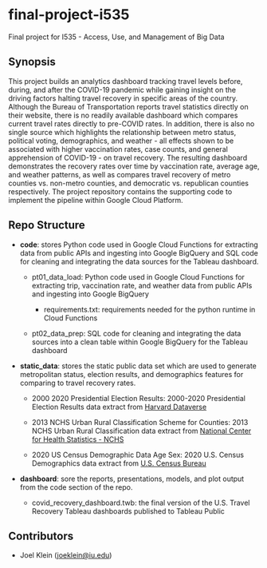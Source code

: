 # final-project-i535

Final project for I535 - Access, Use, and Management of Big Data

## Synopsis

This project builds an analytics dashboard tracking travel levels before, during, and after the COVID-19 pandemic while gaining insight on the driving factors halting travel recovery in specific areas of the country. 
Although the Bureau of Transportation reports travel statistics directly on their website, there is no readily available dashboard which compares current travel rates directly to pre-COVID rates. In addition, there is also no single source which highlights the relationship between metro status, political voting, demographics, and weather - all effects shown to be associated with higher vaccination rates, case counts, and general apprehension of COVID-19 - on travel recovery. The resulting dashboard demonstrates the recovery rates over time by vaccination rate, average age, and weather patterns, as well as compares travel recovery of metro counties vs. non-metro counties, and democratic vs. republican counties respectively. The project repository contains the supporting code to implement the pipeline within Google Cloud Platform.


## Repo Structure


+ **code**: stores Python code used in Google Cloud Functions for extracting data from public APIs and ingesting into Google BigQuery and SQL code for cleaning and integrating the data sources for the Tableau dashboard.

    + pt01_data_load: Python code used in Google Cloud Functions for extracting trip, vaccination rate, and weather data from public APIs and ingesting into Google BigQuery
      + requirements.txt: requirements needed for the python runtime in Cloud Functions

    + pt02_data_prep: SQL code for cleaning and integrating the data sources into a clean table within Google BigQuery for the Tableau dashboard

+ **static_data**: stores the static public data set which are used to generate metropolitan status, election results, and demographics features for comparing to travel recovery rates.

    + 2000 2020 Presidential Election Results: 2000-2020 Presidential Election Results data extract from [Harvard Dataverse](https://dataverse.harvard.edu/dataset.xhtml?persistentId=doi:10.7910/DVN/VOQCHQ)

    + 2013 NCHS Urban Rural Classification Scheme for Counties: 2013 NCHS Urban Rural Classification data extract from [National Center for Health Statistics - NCHS](https://www.cdc.gov/nchs/data_access/urban_rural.htm#Data_Files_and_Documentation)

    + 2020 US Census Demographic Data Age Sex: 2020 U.S. Census Demographics data extract from [U.S. Census Bureau](https://www2.census.gov/programs-surveys/popest/datasets/2010-2020/counties/asrh/)


+ **dashboard**: sore the reports, presentations, models, and plot output from the code section of the repo.

    + covid_recovery_dashboard.twb: the final version of the U.S. Travel Recovery Tableau dashboards published to Tableau Public


## Contributors

* Joel Klein (joeklein@iu.edu)
